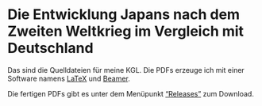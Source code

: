 # Die Entwicklung Japans nach dem Zweiten Weltkrieg im Vergleich mit Deutschland

Das sind die Quelldateien für meine KGL.  Die PDFs erzeuge ich mit einer
Software namens [LaTeX](https://de.wikipedia.org/wiki/LaTeX) und
[Beamer](https://de.wikipedia.org/wiki/Beamer_(LaTeX)).

Die fertigen PDFs gibt es unter dem Menüpunkt
[“Releases”](https://github.com/qsuscs/geschichte_KGL/releases) zum Download.
